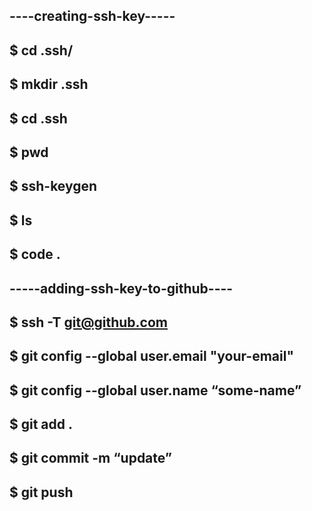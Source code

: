 ## ----creating-ssh-key-----
## $ cd .ssh/
## $ mkdir .ssh
## $ cd .ssh
## $ pwd
## $ ssh-keygen
## $ ls
## $ code .

## -----adding-ssh-key-to-github----
## $ ssh -T git@github.com
## $ git config --global user.email "your-email" 
## $ git config --global user.name “some-name”
## $ git add .
## $ git commit -m “update”
## $ git push
